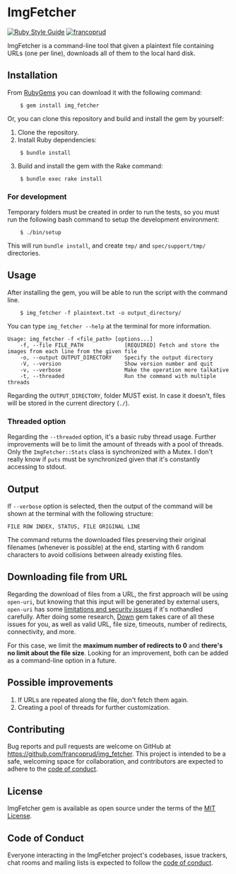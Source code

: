 # ImgFetcher

[![Ruby Style Guide](https://img.shields.io/badge/code_style-rubocop-brightgreen.svg)](https://github.com/rubocop-hq/rubocop)
[![francoprud](https://circleci.com/gh/francoprud/img_fetcher.svg?style=shield)](https://github.com/francoprud/img_fetcher)

ImgFetcher is a command-line tool that given a plaintext file containing URLs (one per line),
downloads all of them to the local hard disk.

## Installation

From [RubyGems](http://rubygems.org/) you can download it with the following command:

```
    $ gem install img_fetcher
```

Or, you can clone this repository and build and install the gem by yourself:

1. Clone the repository.
2. Install Ruby dependencies:

```
    $ bundle install
```

3. Build and install the gem with the Rake command:
```
    $ bundle exec rake install
```

### For development

Temporary folders must be created in order to run the tests, so you must run the following bash command to setup the development environment:

```
    $ ./bin/setup
```

This will run `bundle install`, and create `tmp/` and `spec/support/tmp/` directories.

## Usage

After installing the gem, you will be able to run the script with the command line.

```
    $ img_fetcher -f plaintext.txt -o output_directory/
```

You can type `img_fetcher --help` at the terminal for more information.
```
Usage: img_fetcher -f <file_path> [options...]
    -f, --file FILE_PATH             [REQUIRED] Fetch and store the images from each line from the given file
    -o, --output OUTPUT_DIRECTORY    Specify the output directory
    -V, --version                    Show version number and quit
    -v, --verbose                    Make the operation more talkative
    -t, --threaded                   Run the command with multiple threads
```

Regarding the `OUTPUT_DIRECTORY`, folder MUST exist. In case it doesn't, files will be stored in the current directory (`./`).

### Threaded option

Regarding the `--threaded` option, it's a basic ruby thread usage. Further improvements will be to limit the amount of threads with a pool of threads. Only the `ImgFetcher::Stats` class is synchronized with a Mutex. I don't really know if `puts` must be synchronized given that it's constantly accessing to stdout.

## Output

If `--verbose` option is selected, then the output of the command will be shown at the terminal with the following structure:

```
FILE ROW INDEX, STATUS, FILE ORIGINAL LINE
```

The command returns the downloaded files preserving their original filenames (whenever is possible) at the end, starting with 6 random characters to avoid collisions between already existing files.

## Downloading file from URL

Regarding the download of files from a URL, the first approach will be using `open-uri`, but knowing that this input will be generated by external users, `open-uri` has some [limitations and security issues](https://janko.io/improving-open-uri/) if it's nothandled carefully. After doing some research, [Down](https://github.com/janko/down) gem takes care of all these issues for you, as well as valid URL, file size, timeouts, number of redirects, connectivity, and more.

For this case, we limit the **maximum number of redirects to 0** and **there's no limit about the file size**. Looking for an improvement, both can be added as a command-line option in a future.

## Possible improvements

1. If URLs are repeated along the file, don't fetch them again.
2. Creating a pool of threads for further customization.

## Contributing

Bug reports and pull requests are welcome on GitHub at https://github.com/francoprud/img_fetcher. This project is intended to be a safe, welcoming space for collaboration, and contributors are expected to adhere to the [code of conduct](https://github.com/[USERNAME]/img_fetcher/blob/master/CODE_OF_CONDUCT.md).

## License

ImgFetcher gem is available as open source under the terms of the [MIT License](https://opensource.org/licenses/MIT).

## Code of Conduct

Everyone interacting in the ImgFetcher project's codebases, issue trackers, chat rooms and mailing lists is expected to follow the [code of conduct](https://github.com/[USERNAME]/img_fetcher/blob/master/CODE_OF_CONDUCT.md).
